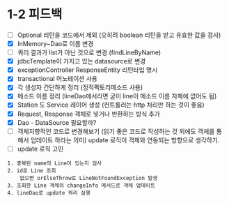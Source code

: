 # 1-2  피드백
- [ ] Optional 리턴을 코드에서 제외 (오히려 boolean 리턴을 받고 유효한 값을 검사)
- [x] InMemory~Dao로 이름 변경
- [ ] 쿼리 결과가 list가 아닌 것으로 변경 (findLineByName)
- [x] jdbcTemplate이 가지고 있는 datasource로 변경
- [x] exceptionController ResponseEntity 리턴타입 명시
- [x] transactional 어노테이션 사용
- [x] 각 생성자 간단하게 정리 (정적팩토리메소드 사용)
- [x] 메소드 이름 정리 (lineDao에서라면 굳이 line이 메소드 이름 자체에 없어도 됨)
- [x] Station 도 Service 레이어 생성 (컨트롤러는 http 처리만 하는 것이 좋음)
- [x] Request, Response 객체로 넣거나 반환하는 방식 추가
- [x] Dao - DataSource 필요할까?
- [ ] 객체지향적인 코드로 변경해보기 (읽기 좋은 코드로 작성하는 것 외에도 객체를 통해서 업데이트 하라는 의미)
  update 로직이 객체와 연동되는 방향으로 생각하기.
- [ ] update 로직 고민 
```text
1. 중복된 name의 Line이 있는지 검사
2. id로 Line 조회
    없으면 orElseThrow로 LineNotFoundException 발생
3. 조회한 Line 객체의 changeInfo 메서드로 객체 업데이트
4. lineDao로 update 쿼리 실행
```
